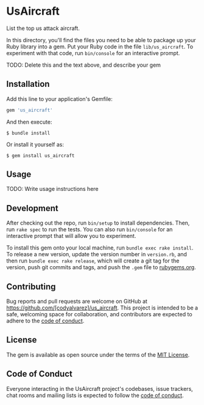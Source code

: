 # UsAircraft

List the top us attack aircraft.

In this directory, you'll find the files you need to be able to package up your Ruby library into a gem. Put your Ruby code in the file `lib/us_aircraft`. To experiment with that code, run `bin/console` for an interactive prompt.

TODO: Delete this and the text above, and describe your gem

## Installation

Add this line to your application's Gemfile:

```ruby
gem 'us_aircraft'
```

And then execute:

    $ bundle install

Or install it yourself as:

    $ gem install us_aircraft

## Usage

TODO: Write usage instructions here

## Development

After checking out the repo, run `bin/setup` to install dependencies. Then, run `rake spec` to run the tests. You can also run `bin/console` for an interactive prompt that will allow you to experiment.

To install this gem onto your local machine, run `bundle exec rake install`. To release a new version, update the version number in `version.rb`, and then run `bundle exec rake release`, which will create a git tag for the version, push git commits and tags, and push the `.gem` file to [rubygems.org](https://rubygems.org).

## Contributing

Bug reports and pull requests are welcome on GitHub at https://github.com/[codyalvarez]/us_aircraft. This project is intended to be a safe, welcoming space for collaboration, and contributors are expected to adhere to the [code of conduct](https://github.com/[codyalvarez]/us_aircraft/blob/master/CODE_OF_CONDUCT.md).


## License

The gem is available as open source under the terms of the [MIT License](https://opensource.org/licenses/MIT).

## Code of Conduct

Everyone interacting in the UsAircraft project's codebases, issue trackers, chat rooms and mailing lists is expected to follow the [code of conduct](https://github.com/[USERNAME]/us_aircraft/blob/master/CODE_OF_CONDUCT.md).

